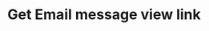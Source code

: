 ---
title: Get Email message view link
excerpt: |-
  This method is used to get a link to view the Email message.
   By default, a rate limit of 500 requests per hour applies.
api:
  file: yespoio.json
  operationId: getEmailMessageViewLink
deprecated: false
hidden: false
metadata:
  title: ''
  description: ''
  robots: index
next:
  description: ''
---